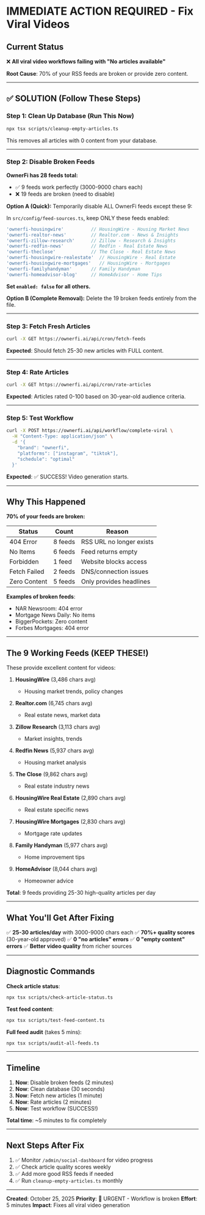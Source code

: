 # IMMEDIATE ACTION REQUIRED - Fix Viral Videos

## Current Status
❌ **All viral video workflows failing with "No articles available"**

**Root Cause**: 70% of your RSS feeds are broken or provide zero content.

---

## ✅ SOLUTION (Follow These Steps)

### Step 1: Clean Up Database (Run This Now)

```bash
npx tsx scripts/cleanup-empty-articles.ts
```

This removes all articles with 0 content from your database.

---

### Step 2: Disable Broken Feeds

**OwnerFi has 28 feeds total:**
- ✅ 9 feeds work perfectly (3000-9000 chars each)
- ❌ 19 feeds are broken (need to disable)

**Option A (Quick):** Temporarily disable ALL OwnerFi feeds except these 9:

In `src/config/feed-sources.ts`, keep ONLY these feeds enabled:

```typescript
'ownerfi-housingwire'          // HousingWire - Housing Market News
'ownerfi-realtor-news'         // Realtor.com - News & Insights
'ownerfi-zillow-research'      // Zillow - Research & Insights
'ownerfi-redfin-news'          // Redfin - Real Estate News
'ownerfi-theclose'             // The Close - Real Estate News
'ownerfi-housingwire-realestate'  // HousingWire - Real Estate
'ownerfi-housingwire-mortgages'   // HousingWire - Mortgages
'ownerfi-familyhandyman'       // Family Handyman
'ownerfi-homeadvisor-blog'     // HomeAdvisor - Home Tips
```

**Set `enabled: false` for all others.**

**Option B (Complete Removal):** Delete the 19 broken feeds entirely from the file.

---

### Step 3: Fetch Fresh Articles

```bash
curl -X GET https://ownerfi.ai/api/cron/fetch-feeds
```

**Expected**: Should fetch 25-30 new articles with FULL content.

---

### Step 4: Rate Articles

```bash
curl -X GET https://ownerfi.ai/api/cron/rate-articles
```

**Expected**: Articles rated 0-100 based on 30-year-old audience criteria.

---

### Step 5: Test Workflow

```bash
curl -X POST https://ownerfi.ai/api/workflow/complete-viral \
  -H "Content-Type: application/json" \
  -d '{
    "brand": "ownerfi",
    "platforms": ["instagram", "tiktok"],
    "schedule": "optimal"
  }'
```

**Expected**: ✅ SUCCESS! Video generation starts.

---

## Why This Happened

**70% of your feeds are broken:**

| Status | Count | Reason |
|--------|-------|--------|
| 404 Error | 8 feeds | RSS URL no longer exists |
| No Items | 6 feeds | Feed returns empty |
| Forbidden | 1 feed | Website blocks access |
| Fetch Failed | 2 feeds | DNS/connection issues |
| Zero Content | 5 feeds | Only provides headlines |

**Examples of broken feeds**:
- NAR Newsroom: 404 error
- Mortgage News Daily: No items
- BiggerPockets: Zero content
- Forbes Mortgages: 404 error

---

## The 9 Working Feeds (KEEP THESE!)

These provide excellent content for videos:

1. **HousingWire** (3,486 chars avg)
   - Housing market trends, policy changes

2. **Realtor.com** (6,745 chars avg)
   - Real estate news, market data

3. **Zillow Research** (3,113 chars avg)
   - Market insights, trends

4. **Redfin News** (5,937 chars avg)
   - Housing market analysis

5. **The Close** (9,862 chars avg)
   - Real estate industry news

6. **HousingWire Real Estate** (2,890 chars avg)
   - Real estate specific news

7. **HousingWire Mortgages** (2,830 chars avg)
   - Mortgage rate updates

8. **Family Handyman** (5,977 chars avg)
   - Home improvement tips

9. **HomeAdvisor** (8,044 chars avg)
   - Homeowner advice

**Total**: 9 feeds providing 25-30 high-quality articles per day

---

## What You'll Get After Fixing

✅ **25-30 articles/day** with 3000-9000 chars each
✅ **70%+ quality scores** (30-year-old approved)
✅ **0 "no articles" errors**
✅ **0 "empty content" errors**
✅ **Better video quality** from richer sources

---

## Diagnostic Commands

**Check article status**:
```bash
npx tsx scripts/check-article-status.ts
```

**Test feed content**:
```bash
npx tsx scripts/test-feed-content.ts
```

**Full feed audit** (takes 5 mins):
```bash
npx tsx scripts/audit-all-feeds.ts
```

---

## Timeline

1. **Now**: Disable broken feeds (2 minutes)
2. **Now**: Clean database (30 seconds)
3. **Now**: Fetch new articles (1 minute)
4. **Now**: Rate articles (2 minutes)
5. **Now**: Test workflow (SUCCESS!)

**Total time**: ~5 minutes to fix completely

---

##  Next Steps After Fix

1. ✅ Monitor `/admin/social-dashboard` for video progress
2. ✅ Check article quality scores weekly
3. ✅ Add more good RSS feeds if needed
4. ✅ Run `cleanup-empty-articles.ts` monthly

---

**Created**: October 25, 2025
**Priority**: 🔴 URGENT - Workflow is broken
**Effort**: 5 minutes
**Impact**: Fixes all viral video generation
